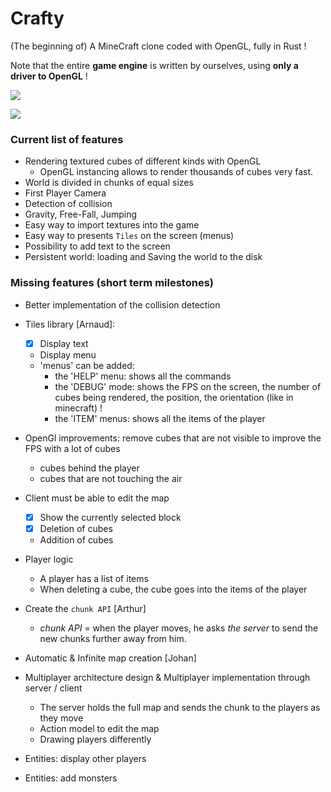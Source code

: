 # Crafty

(The beginning of) A MineCraft clone coded with OpenGL, fully in Rust !

Note that the entire **game engine** is written by ourselves, using **only a driver to OpenGL** !

![](demo/first_text.png)

![](demo/first_chunks.png)

### Current list of features

- Rendering textured cubes of different kinds with OpenGL
  - OpenGL instancing allows to render thousands of cubes very fast.
- World is divided in chunks of equal sizes
- First Player Camera
- Detection of collision
- Gravity, Free-Fall, Jumping
- Easy way to import textures into the game
- Easy way to presents `Tiles` on the screen (menus)
- Possibility to add text to the screen
- Persistent world: loading and Saving the world to the disk

### Missing features (short term milestones)

- Better implementation of the collision detection 

- Tiles library [Arnaud]: 
    - [x] Display text
    - Display menu
    - 'menus' can be added:
        - the 'HELP' menu: shows all the commands
        - the 'DEBUG' mode: shows the FPS on the screen, the number of cubes being rendered, the position, the orientation (like in minecraft) !
        - the 'ITEM' menus: shows all the items of the player

- OpenGl improvements: remove cubes that are not visible to improve the FPS with a lot of cubes
    - cubes behind the player
    - cubes that are not touching the air

- Client must be able to edit the map
    - [x] Show the currently selected block
    - [x] Deletion of cubes
    - Addition of cubes

- Player logic
    - A player has a list of items
    - When deleting a cube, the cube goes into the items of the player

- Create the `chunk API` [Arthur]
    - *chunk API* = when the player moves, he asks *the server* to send the new chunks further away from him.

- Automatic & Infinite map creation [Johan]

- Multiplayer architecture design & Multiplayer implementation through server / client
    - The server holds the full map and sends the chunk to the players as they move
    - Action model to edit the map
    - Drawing players differently

- Entities: display other players

- Entities: add monsters
